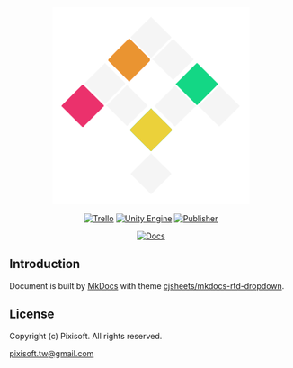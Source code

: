 <p align="center">
  <img src="./etc/logo.png" />
  <p align="center">
  <a href="https://trello.com/invite/b/Jkmd4Zff/a0cca4efc9257f197765d15444080817/pixisofttw"><img alt="Trello" src="https://img.shields.io/badge/view%20progress%20on-trello-026AA7.svg"/></a>
  <a href="https://publisher.unity.com/packages"><img alt="Unity Engine" src="https://img.shields.io/badge/unity-publisher.portal-black.svg?style=flat&logo=unity&cacheSeconds=2592000"/></a>
  <a href="https://assetstore.unity.com/publishers/54455"><img alt="Publisher" src="https://img.shields.io/badge/unity-publisher.profile-black.svg?style=flat&logo=unity"/></a>
  </p>
  <p align="center">
  <a href="https://github.com/Pixisoft/Documents/actions/workflows/docs.yml"><img alt="Docs" src="https://github.com/Pixisoft/Documents/actions/workflows/docs.yml/badge.svg"/></a>
  </p>
</p>

## Introduction

Document is built by [MkDocs](https://github.com/mkdocs/mkdocs/) with theme
[cjsheets/mkdocs-rtd-dropdown](https://github.com/cjsheets/mkdocs-rtd-dropdown).

## License

Copyright (c) Pixisoft. All rights reserved.

pixisoft.tw@gmail.com
